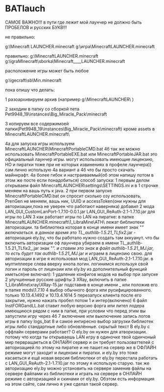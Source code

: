 # BATlauch

САМОЕ ВАЖНО!!! в пути где лежит мой лаунчер не должно быть ПРОБЕЛОВ и русских БУКВ!!!

не правильно:

g:\Minecraft LAUNCHER\.minecraft
g:\игра\MinecraftLAUNCHER\.minecraft

правильно:
g:\MinecraftLAUNCHER\.minecraft
g:\igraMInecraft\sborka\Minecraft____LAUNCHER\.minecraft

расположение игры может быть любое

g:\igecraft\sb\Min\.minecraft

пока опишу что делать:

1 разоархивируем архив (например g:\MinecraftLAUNCHER\ )

2 заходим в папку со сборкой пета Pet9948_19\instances\Big_Miracle_Pack\minecraft

3 копируем все содержимоей папки(Pet9948_19\instances\Big_Miracle_Pack\minecraft) кроме assets в MinecraftLAUNCHER\.minecraft\

4a для запуска игры используем MinecraftLAUNCHER\MinecraftPortableCMD.bat
4б так же можно использовать MinecraftPortableEXE.bat или MinecraftPortableJAR.bat это официальный лаунчер игры. могут использовать имеющие лицензию, НО и пиратки тоже при не которых извинениях в профеле лаунчера))
сам лично использую 4а вариант а 4б что бы просто скачать майнкрафт. 4а более гибок и настраиваемый(об этом напишу потом в этом же посте если понадобиться)
способ запуска:
1 первым делом открываем файл MinecraftLAUNCHER\settings\SETTINGS.ini и в 1 строчке меняем на вашь путь к java.
2 при первом запуске MinecraftPortableCMD.bat он спросит сколько озу использовать, PrenGen не меняем, вашь ник, UUID и accessToken(они нужны для авторизации,пока не уверен что работают наверняка)
добавил 2 мода LAN_GUI_CustomLanPort-1.7.10-0.0.1.jar LAN_GUI_ReAuth-2.1-1.7.10.jar для игры по LAN
3 как работает игры по LAN на пиратке:
в папке MinecraftLAUNCHER\.minecraft\1_LibraMine\ATH\ лежат библиотеки авторизации. та библиотека которая в конце имени имеет знак "_" включаеться.
в данное время это TL_authlib-1.5.21_TLfix2_.jar - авторизация ely.by, что бы работало нужно создать там аккуанут.
что бы включить авторизации оф лаунчера убираем в имени TL_authlib-1.5.21_TLfix2_.jar знак "_".
и ставим это знак в файл authlib-1.5.21_MJ.jar, то есть будет так authlib-1.5.21_MJ_.jar и играем в лицензию свою.
для авторизации в игре я использовал мод LAN_GUI_ReAuth-2.1-1.7.10.jar. в мултиплеере слева вверху кнопа логин. логинимся используя свой логин и пароль от лицензии или ely.by
из дополнительный функций иметься(не включал):
1 удаление конфигов модов на выбор при запуске
2 улучшенные русские шрифты
3 XRay, включить в папке 1_LibraMine\xray\XRay-15.jar подставив в конце имени _ или положив его в папке mods\1.7.10
4 выбор обычного форга или русифицированного. только 10.13.4.1492 и 10.13.4.1614
5 перезапуск клиента после его закрытие, нужно нажать пробел потом 1 и интер(включено)
6 файл InstFORGandLL.bat ставит любую версию форга или лител лодера имеющиюся рядом с ним в папке, при условии что перед этим вы запустили игру через 4б
7 включение или выключение запись логов игры в папку logs_bat
8 и самое интиресно выбор загрузки библиотек игры либо стандартные либо обновлённые.
скрытый текст
В ely.by с оффлайн серверами работает?
О ely.by он нужен для атворизации. потому что когда ты открываешь LAN игру в одиночке твой одинчоный мир первращаеться в ОНЛАЙН сервер и он требует пользоваттелей с авторизацией по этому на пиратке и не пашет.на сервер же в ОФЛАЙН режиме могут заходит и лицензии и пиратки. и ely.by это тоже касаеться
и ещё новая версия библиотеки от ely.by перестала работать с LAN_GUI_ReAuth-2.1-1.7.10.jar по этому я использую старую.
так же авторизацию ely.by можно установить на сервере заменив файлы на сервере файлами из библиотеки и играть на сервере в ОНЛАЙН режиме с авторизацией и скинами от ely.by.
Обэтом есть информация на этом сайте, сам лично я уже сделал такой сервер.
